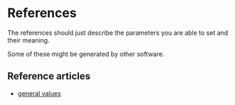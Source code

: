 # References

The references should just describe the parameters you are able to set and
their meaning.

Some of these might be generated by other software.

## Reference articles

* [general values](./general_values.md)
